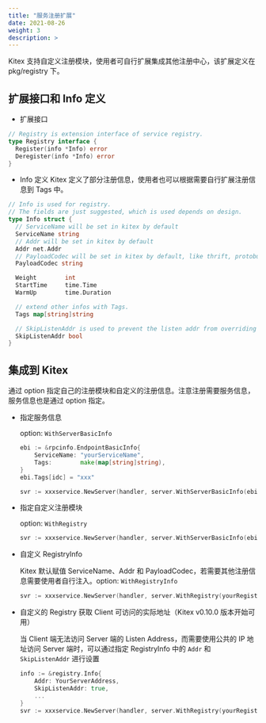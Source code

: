 ```yaml
---
title: "服务注册扩展"
date: 2021-08-26
weight: 3
description: >
---
```


Kitex 支持自定义注册模块，使用者可自行扩展集成其他注册中心，该扩展定义在 pkg/registry 下。

## 扩展接口和 Info 定义

- 扩展接口

```go
// Registry is extension interface of service registry.
type Registry interface {
  Register(info *Info) error
  Deregister(info *Info) error
}
```

- Info 定义
  Kitex 定义了部分注册信息，使用者也可以根据需要自行扩展注册信息到 Tags 中。

```go
// Info is used for registry.
// The fields are just suggested, which is used depends on design.
type Info struct {
  // ServiceName will be set in kitex by default
  ServiceName string
  // Addr will be set in kitex by default
  Addr net.Addr
  // PayloadCodec will be set in kitex by default, like thrift, protobuf
  PayloadCodec string

  Weight        int
  StartTime     time.Time
  WarmUp        time.Duration

  // extend other infos with Tags.
  Tags map[string]string

  // SkipListenAddr is used to prevent the listen addr from overriding the Addr(available from Kitex v0.10.0)
  SkipListenAddr bool
}
```

## 集成到 Kitex

通过 option 指定自己的注册模块和自定义的注册信息。注意注册需要服务信息，服务信息也是通过 option 指定。

- 指定服务信息

  option: `WithServerBasicInfo`

  ```go
  ebi := &rpcinfo.EndpointBasicInfo{
      ServiceName: "yourServiceName",
      Tags:        make(map[string]string),
  }
  ebi.Tags[idc] = "xxx"

  svr := xxxservice.NewServer(handler, server.WithServerBasicInfo(ebi))
  ```

- 指定自定义注册模块

  option: `WithRegistry`

  ```go
  svr := xxxservice.NewServer(handler, server.WithServerBasicInfo(ebi), server.WithRegistry(yourRegistry))
  ```

- 自定义 RegistryInfo

  Kitex 默认赋值 ServiceName、Addr 和 PayloadCodec，若需要其他注册信息需要使用者自行注入。option: `WithRegistryInfo`

  ```go
  svr := xxxservice.NewServer(handler, server.WithRegistry(yourRegistry), server.WithRegistryInfo(yourRegistryInfo))
  ```

- 自定义的 Registry 获取 Client 可访问的实际地址（Kitex v0.10.0 版本开始可用）

  当 Client 端无法访问 Server 端的 Listen Address，而需要使用公共的 IP 地址访问 Server 端时，可以通过指定 RegistryInfo 中的 `Addr` 和 `SkipListenAddr` 进行设置

  ```go
  info := &registry.Info{
      Addr: YourServerAddress,
      SkipListenAddr: true,
      ...
  }
  svr := xxxservice.NewServer(handler, server.WithRegistry(yourRegistry), server.WithRegistryInfo(info))
  ```
